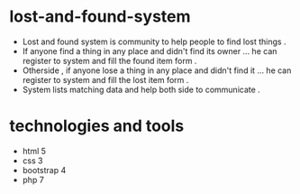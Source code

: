 # lost-and-found-system

- Lost and found system is community to help people to find lost things .
- If anyone find a thing in any place and didn't find its owner ... he can register to system and fill the found item form .
- Otherside , if anyone lose a thing in any place and didn't find it ... he can register to system and fill the lost item form .
- System lists matching data and help both side to communicate .


# technologies and tools

- html 5
- css 3
- bootstrap 4
- php 7
